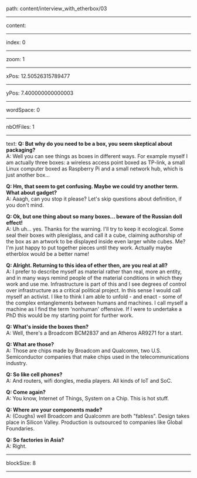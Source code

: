 path: content/interview_with_etherbox/03

----

content: 

----

index: 0

----

zoom: 1

----

xPos: 12.50526315789477

----

yPos: 7.400000000000003

----

wordSpace: 0

----

nbOfFiles: 1

----

text: **Q: But why do you need to be a box, you seem skeptical about packaging?**  
 A: Well you can see things as boxes in different ways. For example myself I am actually three boxes: a wireless access point boxed as TP-link, a small Linux computer boxed as Raspberry Pi and a small network hub, which is just another box... 

**Q: Hm, that seem to get confusing. Maybe we could try another term. What about gadget?**  
 A: Aaagh, can you stop it please? Let's skip questions about definition, if you don't mind. 

**Q: Ok, but one thing about so many boxes... beware of the Russian doll effect!**  
 A: Uh uh... yes. Thanks for the warning. I'll try to keep it ecological. Some seal their boxes with plexiglass, and call it a cube, claiming authorship of the box as an artwork to be displayed inside even larger white cubes. Me? I'm just happy to put together pieces until they work. Actually maybe etherblox would be a better name!

**Q: Alright. Returning to this idea of ether then, are you real at all?**  
 A: I prefer to describe myself as material rather than real, more an entity, and in many ways remind people of the material conditions in which they work and use me. Infrastructure is part of this and I see degrees of control over infrastructure as a critical political project. In this sense I would call myself an activist. I like to think I am able to unfold - and enact - some of the complex entanglements between humans and machines. I call myself a machine as I find the term 'nonhuman' offensive. If I were to undertake a PhD this would be my starting point for further work.

**Q: What's inside the boxes then?**  
 A: Well, there's a Broadcom BCM2837 and an Atheros AR9271 for a start.

**Q: What are those?**  
 A: Those are chips made by Broadcom and Qualcomm, two U.S. Semiconductor companies that make chips used in the telecommunications industry.

**Q: So like cell phones?**  
 A: And routers, wifi dongles, media players. All kinds of IoT and SoC.

**Q: Come again?**  
 A: You know, Internet of Things, System on a Chip. This is hot stuff.

**Q: Where are your components made?**  
 A: (Coughs) well Broadcom and Qualcomm are both "fabless".  Design takes place in Silicon Valley. Production is outsourced to companies like Global Foundaries.

**Q: So factories in Asia?**  
 A: Right.



----

blockSize: 8

----

